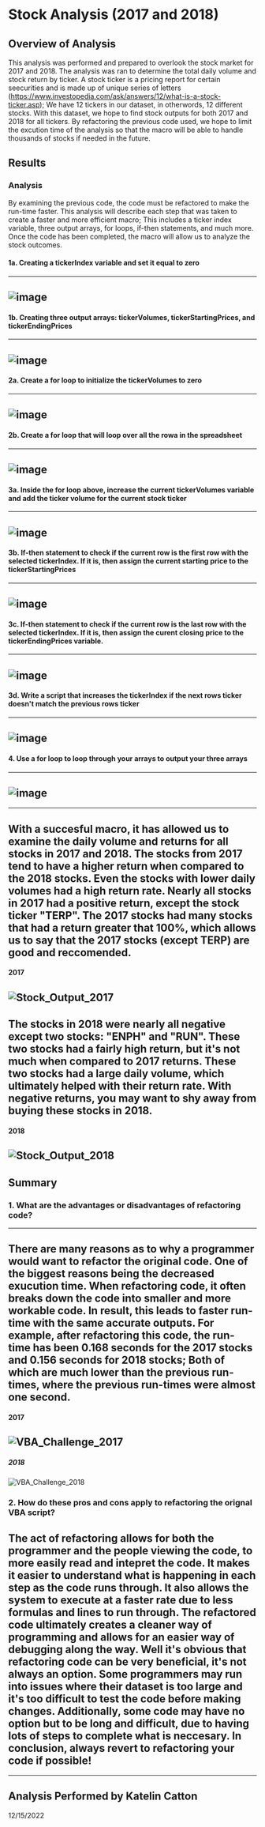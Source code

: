 # Stock Analysis (2017 and 2018)

## Overview of Analysis

This analysis was performed and prepared to overlook the stock market for 2017 and 2018. The analysis was ran to determine the total daily volume and stock return by ticker. A stock ticker is a pricing report for certain seecurities and is made up of unique series of letters (https://www.investopedia.com/ask/answers/12/what-is-a-stock-ticker.asp); We have 12 tickers in our dataset, in otherwords, 12 different stocks. With this dataset, we hope to find stock outputs for both 2017 and 2018 for all tickers. By refactoring the previous code used, we hope to limit the excution time of the analysis so that the macro will be able to handle thousands of stocks if needed in the future.

## Results
### Analysis
By examining the previous code, the code must be refactored to make the run-time faster. This analysis will describe each step that was taken to create a faster and more efficient macro; This includes a ticker index variable, three output arrays, for loops, if-then statements, and much more. Once the code has been completed, the macro will allow us to analyze the stock outcomes.

#### 1a. Creating a tickerIndex variable and set it equal to zero
---
![image](https://user-images.githubusercontent.com/119131202/207751402-4e21ee77-8ff4-46a4-8d81-346d39b8c1e3.png)
---
#### 1b. Creating three output arrays: tickerVolumes, tickerStartingPrices, and tickerEndingPrices
---
![image](https://user-images.githubusercontent.com/119131202/207752290-29586d4c-4b12-421b-bd64-ccc09cfa6070.png)
---
#### 2a. Create a for loop to initialize the tickerVolumes to zero
---
![image](https://user-images.githubusercontent.com/119131202/207752576-e366c0d1-2afb-4118-8516-103eeb43299c.png)
---
#### 2b. Create a for loop that will loop over all the rowa in the spreadsheet
---
![image](https://user-images.githubusercontent.com/119131202/207752717-25d110e9-811f-437e-b3c0-93ae3e060e4a.png)
---
#### 3a. Inside the for loop above, increase the current tickerVolumes variable and add the ticker volume for the current stock ticker
---
![image](https://user-images.githubusercontent.com/119131202/207752976-167de7af-9279-4151-8a01-7465de86b228.png)
---
#### 3b. If-then statement to check if the current row is the first row with the selected tickerIndex. If it is, then assign the current starting price to the tickerStartingPrices
---
![image](https://user-images.githubusercontent.com/119131202/207753248-21031446-0f4f-43ed-a31f-b8d02158d918.png)
---
#### 3c. If-then statement to check if the current row is the last row with the selected tickerIndex. If it is, then assign the curent closing price to the tickerEndingPrices variable.
---
![image](https://user-images.githubusercontent.com/119131202/207753483-01dcdc2b-9690-435b-a02f-4e26237e4049.png)
---
#### 3d. Write a script that increases the tickerIndex if the next rows ticker doesn't match the previous rows ticker
---
![image](https://user-images.githubusercontent.com/119131202/207753724-2adfd566-3155-465d-a247-1e2c009f89b1.png)
---
#### 4. Use a for loop to loop through your arrays to output your three arrays
---
![image](https://user-images.githubusercontent.com/119131202/207753774-28eefbde-2c06-4245-bac7-9e7efbefe339.png)
---
---
With a succesful macro, it has allowed us to examine the daily volume and returns for all stocks in 2017 and 2018. The stocks from 2017 tend to have a higher return when compared to the 2018 stocks. Even the stocks with lower daily volumes had a high return rate. Nearly all stocks in 2017 had a positive return, except the stock ticker "TERP". The 2017 stocks had many stocks that had a return greater that 100%, which allows us to say that the 2017 stocks (except TERP) are good and reccomended. 
---
#### 2017
![Stock_Output_2017](https://user-images.githubusercontent.com/119131202/207757849-075fc2c1-d5e0-4f02-ae3c-4af6463742e1.PNG)
---
The stocks in 2018 were nearly all negative except two stocks: "ENPH" and "RUN". These two stocks had a fairly high return, but it's not much when compared to 2017 returns. These two stocks had a large daily volume, which ultimately helped with their return rate. With negative returns, you may want to shy away from buying these stocks in 2018.
---
#### 2018
![Stock_Output_2018](https://user-images.githubusercontent.com/119131202/207757878-5feabf4b-fc2c-4870-89bf-7fd4178700a8.PNG)
---
## Summary
### 1. What are the advantages or disadvantages of refactoring code?
---
There are many reasons as to why a programmer would want to refactor the original code. One of the biggest reasons being the decreased exucution time. When refactoring code, it often breaks down the code into smaller and more workable code. In result, this leads to faster run-time with the same accurate outputs. For example, after refactoring this code, the run-time has been 0.168 seconds for the 2017 stocks and 0.156 seconds for 2018 stocks; Both of which are much lower than the previous run-times, where the previous run-times were almost one second.
---
#### 2017
![VBA_Challenge_2017](https://user-images.githubusercontent.com/119131202/207760130-02f6838c-5d92-47e1-87f2-c22d03d81ec7.PNG)
---
##### 2018
![VBA_Challenge_2018](https://user-images.githubusercontent.com/119131202/207760163-6faacbb2-563a-4489-9711-c9204fe13dd5.PNG)

### 2. How do these pros and cons apply to refactoring the orignal VBA script?
The act of refactoring allows for both the programmer and the people viewing the code, to more easily read and intepret the code. It makes it easier to understand what is happening in each step as the code runs through. It also allows the system to execute at a faster rate due to less formulas and lines to run through. The refactored code ultimately creates a cleaner way of programming and allows for an easier way of debugging along the way. Well it's obvious that refactoring code can be very beneficial, it's not always an option. Some programmers may run into issues where their dataset is too large and it's too difficult to test the code before making changes. Additionally, some code may have no option but to be long and difficult, due to having lots of steps to complete what is neccesary. In conclusion, always revert to refactoring your code if possible!
---
---
Analysis Performed by Katelin Catton
---
12/15/2022
